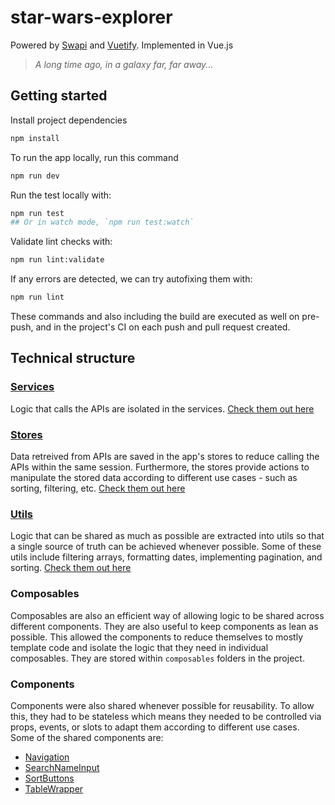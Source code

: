 # star-wars-explorer

Powered by [Swapi](https://swapi.info/) and [Vuetify](https://vuetifyjs.com/). Implemented in Vue.js 

> *A long time ago, in a galaxy far, far away...*

## Getting started

Install project dependencies

```bash
npm install
```

To run the app locally, run this command
```bash
npm run dev
```

Run the test locally with:
```bash
npm run test
## Or in watch mode, `npm run test:watch`
```

Validate lint checks with:
```bash
npm run lint:validate
```

If any errors are detected, we can try autofixing them with:
```bash
npm run lint
```

These commands and also including the build are executed as well on pre-push, and in the project's CI on each push and pull request created.

## Technical structure

### [Services](https://github.com/giomikee/star-wars-explorer/tree/main/src/services)

Logic that calls the APIs are isolated in the services. [Check them out here](https://github.com/giomikee/star-wars-explorer/tree/main/src/services)

### [Stores](https://github.com/giomikee/star-wars-explorer/tree/main/src/stores)

Data retreived from APIs are saved in the app's stores to reduce calling the APIs within the same session. Furthermore, the stores provide actions to manipulate the stored data according to different use cases - such as sorting, filtering, etc. [Check them out here](https://github.com/giomikee/star-wars-explorer/tree/main/src/stores)

### [Utils](https://github.com/giomikee/star-wars-explorer/tree/main/src/utils)

Logic that can be shared as much as possible are extracted into utils so that a single source of truth can be achieved whenever possible. Some of these utils include filtering arrays, formatting dates, implementing pagination, and sorting. [Check them out here](https://github.com/giomikee/star-wars-explorer/tree/main/src/utils)

### Composables

Composables are also an efficient way of allowing logic to be shared across different components. They are also useful to keep components as lean as possible. This allowed the components to reduce themselves to mostly template code and isolate the logic that they need in individual composables. They are stored within `composables` folders in the project.

### Components

Components were also shared whenever possible for reusability. To allow this, they had to be stateless which means they needed to be controlled via props, events, or slots to adapt them according to different use cases. Some of the shared components are:

- [Navigation](https://github.com/giomikee/star-wars-explorer/tree/main/src/components/Navigation)
- [SearchNameInput](https://github.com/giomikee/star-wars-explorer/tree/main/src/components/SearchNameInput)
- [SortButtons](https://github.com/giomikee/star-wars-explorer/tree/main/src/components/SortButtons)
- [TableWrapper](https://github.com/giomikee/star-wars-explorer/tree/main/src/components/TableWrapper)
